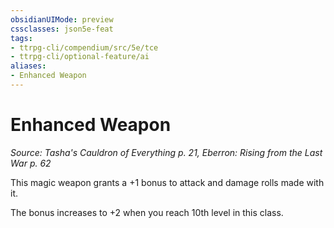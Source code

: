 ```yaml
---
obsidianUIMode: preview
cssclasses: json5e-feat
tags:
- ttrpg-cli/compendium/src/5e/tce
- ttrpg-cli/optional-feature/ai
aliases:
- Enhanced Weapon
---
```

# Enhanced Weapon
*Source: Tasha's Cauldron of Everything p. 21, Eberron: Rising from the Last War p. 62*  

This magic weapon grants a +1 bonus to attack and damage rolls made with it.

The bonus increases to +2 when you reach 10th level in this class.